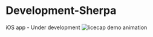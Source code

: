 # Development-Sherpa
iOS app - Under development
![licecap demo animation](https://www.dropbox.com/s/9btosf4x5m7eb93/sherpa.gif?dl=0)
